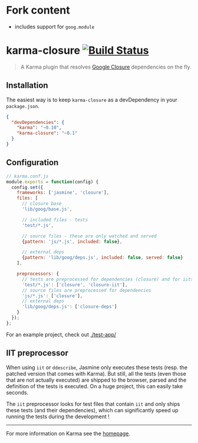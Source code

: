 # Fork content
- includes support for `goog.module`

# karma-closure [![Build Status](https://travis-ci.org/karma-runner/karma-closure.png?branch=master)](https://travis-ci.org/karma-runner/karma-closure)

> A Karma plugin that resolves [Google Closure](https://developers.google.com/closure/library/) dependencies on the fly.

## Installation

The easiest way is to keep `karma-closure` as a devDependency in your `package.json`.
```json
{
  "devDependencies": {
    "karma": "~0.10",
    "karma-closure": "~0.1"
  }
}
```

## Configuration
```js
// karma.conf.js
module.exports = function(config) {
  config.set({
    frameworks: ['jasmine', 'closure'],
    files: [
      // closure base
      'lib/goog/base.js',

      // included files - tests
      'test/*.js',

      // source files - these are only watched and served
      {pattern: 'js/*.js', included: false},

      // external deps
      {pattern: 'lib/goog/deps.js', included: false, served: false}
    ],

    preprocessors: {
      // tests are preprocessed for dependencies (closure) and for iits
      'test/*.js': ['closure', 'closure-iit'],
      // source files are preprocessed for dependencies
      'js/*.js': ['closure'],
      // external deps
      'lib/goog/deps.js': ['closure-deps']
    }
  });
};
```

For an example project, check out [./test-app/](/tree/master/test-app)


## IIT preprocessor
When using `iit` or `ddescribe`, Jasmine only executes these tests (resp. the patched version that comes with Karma). But still, all the tests (even those that are not actually executed) are shipped to the browser, parsed and the definition of the tests is executed. On a huge project, this can easily take seconds.

The `iit` preprocessor looks for test files that contain `iit` and only ships these tests (and their dependencies), which can significantly speed up running the tests during the development !


----

For more information on Karma see the [homepage].


[homepage]: http://karma-runner.github.com
